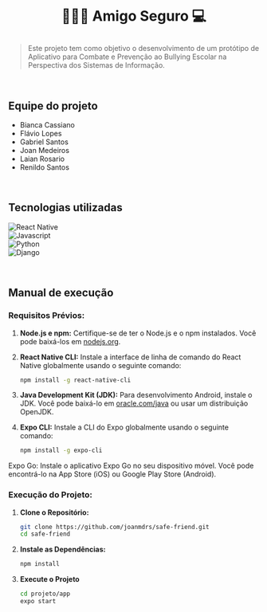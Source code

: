 # <p align="center"> 🧑‍🤝‍🧑  Amigo Seguro 💻 </p>

> Este projeto tem como objetivo o desenvolvimento de um protótipo de Aplicativo para Combate e Prevenção ao Bullying Escolar na Perspectiva dos Sistemas de Informação.

<br>

## Equipe do projeto 

- Bianca Cassiano
- Flávio Lopes
- Gabriel Santos
- Joan Medeiros
- Laian Rosario
- Renildo Santos

<br>

## Tecnologias utilizadas 

![React Native](https://img.shields.io/badge/React_Native-20232A?style=for-the-badge&logo=react&logoColor=61DAFB) <br>
![Javascript](https://img.shields.io/badge/JavaScript-F7DF1E?style=for-the-badge&logo=javascript&logoColor=black) <br>
![Python](https://img.shields.io/badge/Python-3776AB?style=for-the-badge&logo=python&logoColor=white) <br>
![Django](https://img.shields.io/badge/Django-092E20?style=for-the-badge&logo=django&logoColor=white) <br>

<br>

## Manual de execução

### Requisitos Prévios:

1. **Node.js e npm:** Certifique-se de ter o Node.js e o npm instalados. Você pode baixá-los em [nodejs.org](https://nodejs.org/).

2. **React Native CLI:** Instale a interface de linha de comando do React Native globalmente usando o seguinte comando:

    ```bash
    npm install -g react-native-cli
    ```

3. **Java Development Kit (JDK):** Para desenvolvimento Android, instale o JDK. Você pode baixá-lo em [oracle.com/java](https://www.oracle.com/java/technologies/javase-downloads.html) ou usar um distribuição OpenJDK.

4. **Expo CLI:** Instale a CLI do Expo globalmente usando o seguinte comando:

    ```bash
    npm install -g expo-cli
    ```
Expo Go: Instale o aplicativo Expo Go no seu dispositivo móvel. Você pode encontrá-lo na App Store (iOS) ou Google Play Store (Android).

### Execução do Projeto:

1. **Clone o Repositório:**
    ```bash
    git clone https://github.com/joanmdrs/safe-friend.git
    cd safe-friend
    ```

2. **Instale as Dependências:**
    ```bash
    npm install
    ```

3. **Execute o Projeto**
   ```bash
   cd projeto/app
   expo start
   ```
